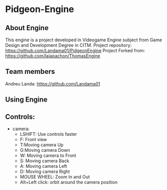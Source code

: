 # Pidgeon-Engine
## About Engine
This engine is a project developed in Videogame Engine subject from Game Design and Development Degree in CITM.
Project repository: https://github.com/Landama01/PidgeonEngine
Project Forked from: https://github.com/laiapachon/ThomasEngine
## Team members
Andreu Landa: https://github.com/Landama01
## Using Engine

## Controls:

- camera:
	- LSHIFT: Use controls faster
	- F: Front view
	- T:Moving camera Up
	- G:Moving camera Down
	- W: Moving camera to Front
	- S: Moving camera Back
	- A: Moving camera Left
	- D: Moving camera Right
	- MOUSE WHEEL: Zoom In and Out
	- Alt+Left click: orbit around the camera position
